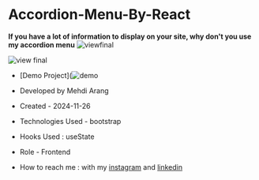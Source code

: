# Accordion-Menu-By-React
**If you have a lot of information to display on your site, why don't you use my accordion menu**
![viewfinal](https://user-images.githubusercontent.com/109727844/204102879-086fee63-9bda-43b2-a1aa-49879c3f2d39.jpg)

![view final](https://user-images.githubusercontent.com/109727844/204102930-fac80657-4d16-4816-b476-a88e984abefe.jpg)

- [Demo Project](![demo](https://github.com/user-attachments/assets/6fcaa135-ab0d-47ab-aea6-c50a156af275)

- Developed by Mehdi Arang
- Created - 2024-11-26
- Technologies Used - bootstrap
- Hooks Used : useState
- Role - Frontend
- How to reach me : with my [instagram](https://www.instagram.com/mehdi-arang) and
[linkedin](https://www.linkedin.com/in/mehdi-frontend)

